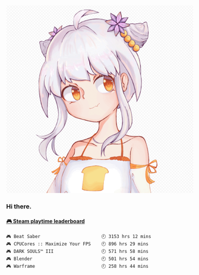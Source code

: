 <img src="https://raw.githubusercontent.com/4679/4679/master/gln.png">

### Hi there.

<!-- steam-box start -->
#### <a href="https://gist.github.com/51b596063a59d1ab0ecf4e43e0fd2134" target="_blank">🎮 Steam playtime leaderboard</a>
```text
🎮 Beat Saber                       🕘 3153 hrs 12 mins
🎮 CPUCores :: Maximize Your FPS    🕘 896 hrs 29 mins
🎮 DARK SOULS™ III                  🕘 571 hrs 58 mins
🎮 Blender                          🕘 501 hrs 54 mins
🎮 Warframe                         🕘 258 hrs 44 mins
```
<!-- Powered by https://github.com/YouEclipse/steam-box . -->
<!-- steam-box end -->
